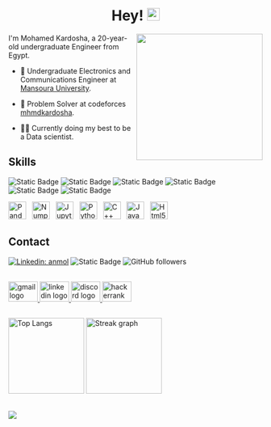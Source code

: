 <h1 align = "center">Hey! <img src="https://media.giphy.com/media/hvRJCLFzcasrR4ia7z/giphy.gif" width="25px"></h1>
<img align='right' src="https://media.giphy.com/media/LaVp0AyqR5bGsC5Cbm/giphy.gif" width="250">
I'm Mohamed Kardosha, a 20-year-old undergraduate Engineer from Egypt.

- 👥 Undergraduate Electronics and Communications Engineer at [Mansoura University]("https://www.mans.edu.eg/en").

- 🦔 Problem Solver at codeforces [mhmdkardosha](https://codeforces.com/profile/mhmdkrdsh4).

- 👨‍💻 Currently doing my best to be a Data scientist.

  
## Skills
<img alt="Static Badge" src="https://img.shields.io/badge/C%2B%2B-darkblue?logo=C%2B%2B">&nbsp;<img alt="Static Badge" src="https://img.shields.io/badge/Java-orange?logo=oracle">&nbsp;<img alt="Static Badge" src="https://img.shields.io/badge/python-white?logo=python">&nbsp;<img alt="Static Badge" src="https://img.shields.io/badge/Numpy-blue?logo=Numpy">&nbsp;<img alt="Static Badge" src="https://img.shields.io/badge/Pandas-darkred?logo=Pandas">&nbsp;<img alt="Static Badge" src="https://img.shields.io/badge/Jupyter-white?logo=Jupyter">

<div align="left">
  <img src="https://img.shields.io/badge/pandas-150458?logo=pandas&logoColor=white&style=for-the-badge" height="35" alt="Pandas"  />
  <img width="4" />
  <img src="https://img.shields.io/badge/NumPy-013243?logo=numpy&logoColor=white&style=for-the-badge" height="35" alt="Numpy"  />
  <img width="4" />
  <img src="https://img.shields.io/badge/Jupyter-F37626?logo=jupyter&logoColor=black&style=for-the-badge" height="35" alt="Jupyter"  />
  <img width="4" />
  <img src="https://cdn.jsdelivr.net/gh/devicons/devicon/icons/python/python-original.svg" height="35" alt="Python"  />
  <img width="4" />
  <img src="https://cdn.jsdelivr.net/gh/devicons/devicon/icons/cplusplus/cplusplus-original.svg" height="35" alt="C++"  />
  <img width="4" />
  <img src="https://cdn.jsdelivr.net/gh/devicons/devicon/icons/java/java-original.svg" height="35" alt="Java"  />
  <img width="4" />
  <img src="https://cdn.jsdelivr.net/gh/devicons/devicon/icons/html5/html5-original.svg" height="35" alt="Html5"  />
</div>


## Contact
[![Linkedin: anmol](https://img.shields.io/badge/-Kardosha-blue?style=flat-square&logo=Linkedin&logoColor=white&link=https://www.linkedin.com/in/mohamed-kardosha-4b8552248/)](https://www.linkedin.com/in/mohamed-kardosha-4b8552248/)
<img alt="Static Badge" src="https://img.shields.io/badge/mohamedkardosha9%40gmail.com-white?logo=Gmail">
![GitHub followers](https://img.shields.io/github/followers/mhmdkardosha?label=Follow&style=social)

<br clear="both">

<div align="left">
  <a href="@mohamedkardosha9@gmail.com" target="_blank">
    <img src="https://raw.githubusercontent.com/maurodesouza/profile-readme-generator/master/src/assets/icons/social/gmail/default.svg" width="58" height="40" alt="gmail logo"  />
  </a>
  <a href="www.linkedin.com/in/mohamed-ahmed-4b8552248" target="_blank">
    <img src="https://raw.githubusercontent.com/maurodesouza/profile-readme-generator/master/src/assets/icons/social/linkedin/default.svg" width="58" height="40" alt="linkedin logo"  />
  </a>
  <a href="mohamedahmedomer" target="_blank">
    <img src="https://raw.githubusercontent.com/maurodesouza/profile-readme-generator/master/src/assets/icons/social/discord/default.svg" width="58" height="40" alt="discord logo"  />
  </a>
  <a href="https://www.hackerrank.com/profile/mohamedkrdsh9" target="_blank">
    <img src="https://raw.githubusercontent.com/maurodesouza/profile-readme-generator/master/src/assets/icons/social/hackerrank/default.svg" width="58" height="40" alt="hackerrank logo"  />
  </a>
</div>

##


<img src="https://github-readme-stats.vercel.app/api/top-langs?username=mhmdkardosha&locale=en&hide_title=false&layout=compact&card_width=320&langs_count=7&theme=gruvbox&hide_border=true" height="150" alt="Top Langs"/> <img src="https://streak-stats.demolab.com?user=mhmdkardosha&locale=en&mode=daily&theme=gruvbox&hide_border=true&border_radius=5&date_format=j%20M%5B%20Y%5D" height="150" alt="Streak graph"/>

<br>
<a href="https://komarev.com/ghpvc/?username=mhmdkardosha&style=for-the-badge">
    <img align="left" src="https://komarev.com/ghpvc/?username=mhmdkardosha&style=for-the-badge">
</a>
